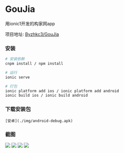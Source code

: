 # GouJia
  用ionic1开发的构家网app

  项目地址:  [Byzhkc3/GouJia](https://github.com/Byzhkc3/GouJia)

### 安装

``` bash
# 安装依赖
cnpm install / npm install

# 运行
ionic serve

# 打包
ionic platform add ios / ionic platform add android
ionic build ios / ionic build android

```
### 下载安装包    
	[安卓](./img/android-debug.apk)

### 截图

![](./img/1.png)
![](./img/2.png)
![](./img/3.png)
![](./img/4.png)



